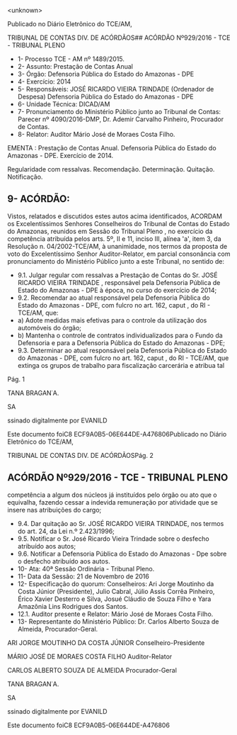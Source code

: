 &lt;unknown&gt;

Publicado  no  Diário Eletrônico do TCE/AM,

TRIBUNAL DE CONTAS DIV. DE  ACÓRDÃOS## ACÓRDÃO Nº929/2016 - TCE - TRIBUNAL PLENO

- 1- Processo TCE - AM nº 1489/2015.
- 2- Assunto: Prestação de Contas Anual
- 3- Órgão: Defensoria Pública do Estado do Amazonas - DPE
- 4- Exercício: 2014
- 5- Responsáveis: JOSÉ  RICARDO  VIEIRA  TRINDADE  (Ordenador  de  Despesa) Defensoria Pública do Estado do Amazonas - DPE
- 6- Unidade Técnica: DICAD/AM
- 7- Pronunciamento  do Ministério  Público  junto  ao Tribunal  de Contas: Parecer  nº 4090/2016-DMP, Dr. Ademir Carvalho Pinheiro, Procurador de Contas.
- 8- Relator: Auditor Mário José de Moraes Costa Filho.

EMENTA :  Prestação  de  Contas  Anual.  Defensoria Pública  do  Estado  do  Amazonas  -  DPE.  Exercício de 2014.

Regularidade com ressalvas. Recomendação. Determinação. Quitação. Notificação.

## 9- ACÓRDÃO:

Vistos, relatados e discutidos estes autos acima identificados, ACORDAM os Excelentíssimos Senhores Conselheiros do Tribunal de Contas do Estado do Amazonas, reunidos em Sessão do Tribunal Pleno , no exercício da competência atribuída pelos arts. 5º, II e 11, inciso III, alínea 'a', item 3, da Resolução n. 04/2002-TCE/AM, à unanimidade, nos  termos  da  proposta  de  voto  do  Excelentíssimo  Senhor  Auditor-Relator,  em  parcial consonância com pronunciamento do Ministério Público junto a este Tribunal, no sentido de:

- 9.1. Julgar  regular  com  ressalvas a  Prestação  de  Contas  do  Sr. JOSÉ RICARDO VIEIRA TRINDADE , responsável pela Defensoria Pública de Estado do Amazonas - DPE à época, no curso do exercício de 2014;
- 9.2. Recomendar ao atual responsável pela Defensoria Pública do Estado do Amazonas - DPE, com fulcro no art. 162, caput , do RI - TCE/AM, que:
- a) Adote  medidas  mais  efetivas  para  o  controle  da  utilização  dos automóveis do órgão;
- b) Mantenha o controle de contratos individualizados para o Fundo da Defensoria  e para a Defensoria  Pública do Estado  do Amazonas - DPE;
- 9.3. Determinar ao atual responsável pela Defensoria Pública do Estado do Amazonas - DPE, com fulcro no art. 162, caput , do RI - TCE/AM, que extinga os grupos de trabalho para fiscalização carcerária e atribua tal

Pág. 1

TANA BRAGAN˙A.

SA

ssinado digitalmente por EVANILD

Este documento foiC8 ECF9A0B5-06E644DE-A476806Publicado  no  Diário Eletrônico do TCE/AM,

TRIBUNAL DE CONTAS DIV. DE  ACÓRDÃOSPág. 2

## ACÓRDÃO Nº929/2016 - TCE - TRIBUNAL PLENO

competência a algum dos núcleos já instituídos pelo órgão ou ato que o equivalha, fazendo cessar a indevida remuneração por atividade que se insere nas atribuições do cargo;

- 9.4. Dar quitação ao  Sr.  JOSÉ RICARDO VIEIRA TRINDADE, nos termos do art. 24, da Lei n.º 2.423/1996;
- 9.5. Notificar o Sr. José Ricardo Vieira Trindade sobre o desfecho atribuído aos autos;
- 9.6. Notificar a  Defensoria Pública do Estado do  Amazonas  - Dpe sobre o desfecho atribuído aos autos.
- 10-  Ata: 40ª Sessão Ordinária - Tribunal Pleno.
- 11-  Data da Sessão: 21 de Novembro de 2016
- 12-  Especificação  do  quorum: Conselheiros: Ari Jorge  Moutinho  da  Costa  Júnior (Presidente), Julio Cabral,  Júlio Assis Corrêa Pinheiro, Érico Xavier Desterro e Silva, Josué Cláudio de Souza Filho e Yara Amazônia Lins Rodrigues dos Santos.
- 12.1. Auditor presente e Relator: Mário José de Moraes Costa Filho.
- 13-  Representante do Ministério Público: Dr. Carlos Alberto Souza de Almeida, Procurador-Geral.

ARI JORGE MOUTINHO DA COSTA JÚNIOR Conselheiro-Presidente

MÁRIO JOSÉ DE MORAES COSTA FILHO Auditor-Relator

CARLOS ALBERTO SOUZA DE ALMEIDA Procurador-Geral

TANA BRAGAN˙A.

SA

ssinado digitalmente por EVANILD

Este documento foiC8 ECF9A0B5-06E644DE-A476806
